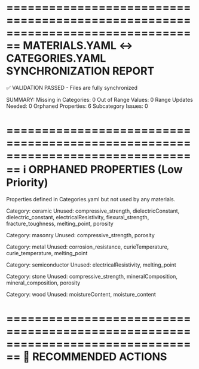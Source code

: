 ================================================================================
MATERIALS.YAML ↔ CATEGORIES.YAML SYNCHRONIZATION REPORT
================================================================================

✅ VALIDATION PASSED - Files are fully synchronized

SUMMARY:
  Missing in Categories: 0
  Out of Range Values: 0
  Range Updates Needed: 0
  Orphaned Properties: 6
  Subcategory Issues: 0

================================================================================
ℹ️  ORPHANED PROPERTIES (Low Priority)
================================================================================

Properties defined in Categories.yaml but not used by any materials.

Category: ceramic
Unused: compressive_strength, dielectricConstant, dielectric_constant, electricalResistivity, flexural_strength, fracture_toughness, melting_point, porosity

Category: masonry
Unused: compressive_strength, porosity

Category: metal
Unused: corrosion_resistance, curieTemperature, curie_temperature, melting_point

Category: semiconductor
Unused: electricalResistivity, melting_point

Category: stone
Unused: compressive_strength, mineralComposition, mineral_composition, porosity

Category: wood
Unused: moistureContent, moisture_content

================================================================================
🎯 RECOMMENDED ACTIONS
================================================================================
